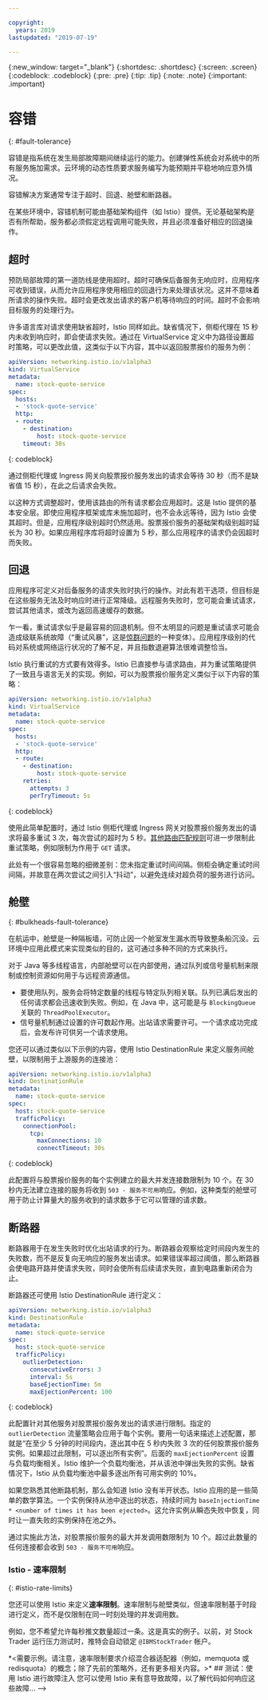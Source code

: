```yaml
---

copyright:
  years: 2019
lastupdated: "2019-07-19"

---
```


{:new_window: target="_blank"}
{:shortdesc: .shortdesc}
{:screen: .screen}
{:codeblock: .codeblock}
{:pre: .pre}
{:tip: .tip}
{:note: .note}
{:important: .important}

# 容错
{: #fault-tolerance}

容错是指系统在发生局部故障期间继续运行的能力。创建弹性系统会对系统中的所有服务施加需求。云环境的动态性质要求服务编写为能预期并平稳地响应意外情况。 

容错解决方案通常专注于超时、回退、舱壁和断路器。

在某些环境中，容错机制可能由基础架构组件（如 Istio）提供。无论基础架构是否有所帮助，服务都必须假定远程调用可能失败，并且必须准备好相应的回退操作。

## 超时

预防局部故障的第一道防线是使用超时。超时可确保后备服务无响应时，应用程序可收到错误，从而允许应用程序使用相应的回退行为来处理该状况。这并不意味着所请求的操作失败。超时会更改发出请求的客户机等待响应的时间。超时不会影响目标服务的处理行为。

许多语言库对请求使用缺省超时，Istio 同样如此。缺省情况下，侧柜代理在 15 秒内未收到响应时，即会使请求失败。通过在 VirtualService 定义中为路径设置超时策略，可以更改此值，这类似于以下内容，其中以返回股票报价的服务为例：

```yaml
apiVersion: networking.istio.io/v1alpha3
kind: VirtualService
metadata:
  name: stock-quote-service
spec:
  hosts:
  - 'stock-quote-service'
  http:
  - route:
    - destination:
        host: stock-quote-service
    timeout: 30s
```
{: codeblock}

通过侧柜代理或 Ingress 网关向股票报价服务发出的请求会等待 30 秒（而不是缺省值 15 秒），在此之后请求会失败。

以这种方式调整超时，使用该路由的所有请求都会应用超时。这是 Istio 提供的基本安全层。即使应用程序框架或库未施加超时，也不会永远等待，因为 Istio 会使其超时。但是，应用程序级别超时仍然适用。股票报价服务的基础架构级别超时延长为 30 秒。如果应用程序库将超时设置为 5 秒，那么应用程序的请求仍会因超时而失败。

## 回退

应用程序可定义对后备服务的请求失败时执行的操作。对此有若干选项，但目标是在这些服务无法及时响应时进行正常降级。远程服务失败时，您可能会重试请求，尝试其他请求，或改为返回高速缓存的数据。

乍一看，重试请求似乎是最容易的回退机制。但不太明显的问题是重试请求可能会造成级联系统故障（“重试风暴”，这是[惊群问题](https://en.wikipedia.org/wiki/Thundering_herd_problem)的一种变体）。应用程序级别的代码对系统或网络运行状况的了解不足，并且指数退避算法很难调整恰当。

Istio 执行重试的方式要有效得多。Istio 已直接参与请求路由，并为重试策略提供了一致且与语言无关的实现。例如，可以为股票报价服务定义类似于以下内容的策略：

```yaml
apiVersion: networking.istio.io/v1alpha3
kind: VirtualService
metadata:
  name: stock-quote-service
spec:
  hosts:
  - 'stock-quote-service'
  http:
  - route:
    - destination:
        host: stock-quote-service
    retries:
      attempts: 3
      perTryTimeout: 5s
```
{: codeblock}

使用此简单配置时，通过 Istio 侧柜代理或 Ingress 网关对股票报价服务发出的请求将最多重试 3 次，每次尝试的超时为 5 秒。[其他路由匹配规则](https://istio.io/docs/reference/config/networking/#HTTPMatchRequest)可进一步限制此重试策略，例如限制为作用于 `GET` 请求。

此处有一个很容易忽略的细微差别：您未指定重试时间间隔。侧柜会确定重试时间间隔，并故意在两次尝试之间引入“抖动”，以避免连续对超负荷的服务进行访问。

<!-- Notes about other approaches here: -->

## 舱壁
{: #bulkheads-fault-tolerance}

在航运中，舱壁是一种隔板墙，可防止因一个舱室发生漏水而导致整条船沉没。云环境中应用此模式来实现类似的目的，这可通过多种不同的方式来执行。

对于 Java 等多线程语言，内部舱壁可以在内部使用，通过队列或信号量机制来限制或控制资源如何用于与远程资源通信。

- 要使用队列，服务会将特定数量的线程与特定队列相关联。队列已满后发出的任何请求都会迅速收到失败。例如，在 Java 中，这可能是与 `BlockingQueue` 关联的 `ThreadPoolExecutor`。
- 信号量机制通过设置的许可数起作用。出站请求需要许可。一个请求成功完成后，会发布许可供另一个请求使用。

您还可以通过类似以下示例的内容，使用 Istio DestinationRule 来定义服务间舱壁，以限制用于上游服务的连接池：

```yaml
apiVersion: networking.istio.io/v1alpha3
kind: DestinationRule
metadata:
  name: stock-quote-service
spec:
  host: stock-quote-service
  trafficPolicy:
    connectionPool:
      tcp:
        maxConnections: 10
        connectTimeout: 30s
```
{: codeblock}

此配置将与股票报价服务的每个实例建立的最大并发连接数限制为 10 个。在 30 秒内无法建立连接的服务将收到 `503 - 服务不可用`响应。例如，这种类型的舱壁可用于防止计算量大的服务收到的请求数多于它可以管理的请求数。

## 断路器

断路器用于在发生失败时优化出站请求的行为。断路器会观察给定时间段内发生的失败数，而不是反复向无响应的服务发出请求。如果错误率超过阈值，那么断路器会使电路开路并使请求失败，同时会使所有后续请求失败，直到电路重新闭合为止。

断路器还可使用 Istio DestinationRule 进行定义：

```yaml
apiVersion: networking.istio.io/v1alpha3
kind: DestinationRule
metadata:
  name: stock-quote-service
spec:
  host: stock-quote-service
  trafficPolicy:
    outlierDetection:
      consecutiveErrors: 3
      interval: 5s
      baseEjectionTime: 5m
      maxEjectionPercent: 100
```
{: codeblock}

此配置针对其他服务对股票报价服务发出的请求进行限制。指定的 `outlierDetection` 流量策略会应用于每个实例。要用一句话来描述上述配置，那就是“在至少 5 分钟的时间段内，逐出其中在 5 秒内失败 3 次的任何股票报价服务实例。如果超过此限制，可以逐出所有实例”。后面的 `maxEjectionPercent` 设置与负载均衡相关。Istio 维护一个负载均衡池，并从该池中弹出失败的实例。缺省情况下，Istio 从负载均衡池中最多逐出所有可用实例的 10%。

如果您熟悉其他断路机制，那么会知道 Istio 没有半开状态。Istio 应用的是一些简单的数学算法。一个实例保持从池中逐出的状态，持续时间为 `baseInjectionTime * <number of times it has been ejected>`。这允许实例从瞬态失败中恢复，同时让一直失败的实例保持在池之外。

通过实施此方法，对股票报价服务的最大并发调用数限制为 10 个。超过此数量的任何连接都会收到 `503 - 服务不可用`响应。

### Istio - 速率限制
{: #istio-rate-limits}

您还可以使用 Istio 来定义**速率限制**。速率限制与舱壁类似，但速率限制基于时段进行定义，而不是仅限制在同一时刻处理的并发调用数。

例如，您不希望允许每秒推文数量超过一条。这是真实的例子。以前，对 Stock Trader 运行压力测试时，推特会自动锁定 `@IBMStockTrader` 帐户。

<!-->
*<需要示例。请注意，速率限制要求介绍混合器适配器（例如，memquota 或 redisquota）的概念；除了先前的策略外，还有更多相关内容。>*


## 测试：使用 Istio 进行故障注入

您可以使用 Istio 来有意导致故障，以了解代码如何响应这些故障...
-->
